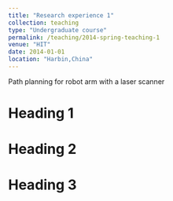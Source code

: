 ```yaml
---
title: "Research experience 1"
collection: teaching
type: "Undergraduate course"
permalink: /teaching/2014-spring-teaching-1
venue: "HIT"
date: 2014-01-01
location: "Harbin,China"
---
```


Path planning for robot arm with a laser scanner

Heading 1
======


Heading 2
======

Heading 3
======
